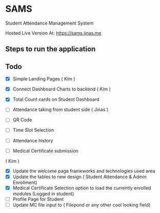 # SAMS

Student Attendance Management System


Hosted Live Version At: https://sams.jinas.me



## Steps to run the application 




## Todo

- [x] Simple Landing Pages ( Kim )
- [x] Connect Dashboard Charts to backend ( Kim )
- [x] Total Count cards on Student Dashboard
- [ ] Attendance taking from student side ( Jinas )
- [ ] QR Code
- [ ] Time Slot Selection
- [ ] Attendance history
- [ ] Medical Certificate submission





( Kim )

- [x] Update the welcome page frameworks and technologies used area
- [x] Update the tables to new design ( Student Attendance & Admin Enrollment)
- [x] Medical Certificate Selection option to load the currently enrolled modules (Logged in student)
- [ ] Profile Page for Student
- [ ] Update MC file input to ( Filepond or any other cool looking field)
